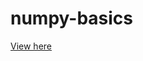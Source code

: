 # numpy-basics
[View here](https://nbviewer.jupyter.org/github/shri3k/numpy-basics/blob/master/Numpy.ipynb)
